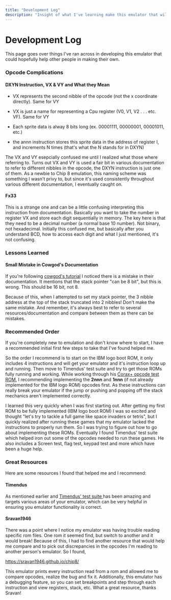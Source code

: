 ```yaml
---
title: "Development Log"
description: "Insight of what I've learning make this emulator that will hopefully help you in yours"  
---
```


# Development Log 

This page goes over things I've ran across in developing this emulator that could hopefully help other people in making their own.  

### Opcode Complications  

#### DXYN Instruction, VX & VY and What they Mean 

- VX represents the second nibble of the opcode (not the x coordinate directly).  Same for VY  

- VX is just a name for representing a Cpu register (V0, V1, V2 . . . etc. VF).  Same for VY  

- Each sprite data is alway 8 bits long (ex. 00001111, 00000001, 00001011, etc.)  
 
- the annn instruction stores this sprite data in the address of register I, and increments N times (that's what the N stands for in DXYN)  

The VX and VY esepcially confused me until I realized what those where referring to.  Turns out VX and VY is used a fair bit in various documentation to refer to different nibbles in the opcode, the DXYN instruction is just one of them.  As a newbie to Chip 8 emulation, this naming scheme was something I wasn't privy to, but since it's used consistently throughout various different documentation, I eventually caught on.  

#### Fx33  

This is a strange one and can be a little confusing interpreting this instruction from documentation.  Basically you want to take the number in register VX and store each digit sequentially in memory.  The key here is that they need to be a decimal number (a normal base 10 number).  Not binary, not hexadecimal.  Initially this confused me, but basically after you understand BCD, how to access each digit and what I just mentioned, it's not confusing.    


### Lessons Learned 

#### Small Mistake in Cowgod's Documentation 

If you're following <a href = "http://devernay.free.fr/hacks/chip8/C8TECH10.HTM#3xkk" target = "_blank">cowgod's tutorial</a> I noticed there is a mistake in their documentation.  It mentions that the stack pointer "can be 8 bit", but this is wrong.  This should be 16 bit, not 8.  

Because of this, when I attempted to set my stack pointer, the 3 nibble address at the top of the stack truncated into 2 nibbles!  Don't make the same mistake.  And remember, it's always best to refer to several resources/documentation and compare between them as there can be mistakes.  


### Recommended Order 

If you're completely new to emulation and don't know where to start, I have a recommended initial first few steps to take that I've found helped me.  

So the order I recommend is to start on the IBM logo boot ROM, it only includes 4 instructions and will get your emulator and it's instruction loop up and running.  Then move to Timendus' test suite and try to get those ROMs fully running and working.  While working through his <a href = "https://github.com/Timendus/chip8-test-suite?tab=readme-ov-file#corax-opcode-test" target = "_blank">Corax+ opcode test ROM</a>, I recommending implementing the **2nnn** and **1nnn** (if not already implemented for the IBM logo ROM) opcodes first.  As these instructions can really break your emulator if the jump or pushing and popping off the stack mechanics aren't implemented correctly.  

I learned this very quickly when I was first starting out.  After getting my first ROM to be fully implemented (IBM logo boot ROM) I was so excited and thought "let's try to tackle a full game like space invaders or tetris", but I quickly realized after running these games that my emulator lacked the instructions to properly run them.  So I was trying to figure out how to go about implementing these ROMs.  Eventually I found Timendus' test suite which helped iron out some of the opcodes needed to run these games.  He also includes a Screen test, flag test, keypad test and more which have been a huge help.   

### Great Resources 

Here are some resources I found that helped me and I recommend:  

#### Timendus 
As mentioned earlier and <a href = "https://github.com/Timendus/chip8-test-suite?tab=readme-ov-file" target = "_blank"> Timendus' test suite </a>has been amazing and targets various areas of your emulator, which can be very helpful in ensuring you emulator functionality is correct.   

#### Sravan1946

There was a point where I notice my emulator was having trouble reading specific rom files.  One rom it seemed find, but switch to another and it would break!  Because of this, I had to find another resource that would help me compare and to pick out discrepancies in the opcodes I'm reading to another person's emulator.  So I found, 

https://sravan1946.github.io/chip8/ 

This emulator prints every instruction read from a rom and allowed me to compare opcodes, realize the bug and fix it.  Additionally, this emulator has a debugging feature, so you can set breakpoints and step through each instruction and view registers, stack, etc.  What a great resource, thanks Sravan! 




